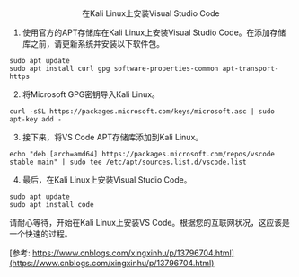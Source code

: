<center>在Kali Linux上安装Visual Studio Code</center>

1. 使用官方的APT存储库在Kali Linux上安装Visual Studio Code。在添加存储库之前，请更新系统并安装以下软件包。
``` shell
sudo apt update
sudo apt install curl gpg software-properties-common apt-transport-https 
```
2. 将Microsoft GPG密钥导入Kali Linux。
```shell
curl -sSL https://packages.microsoft.com/keys/microsoft.asc | sudo apt-key add -
```
3. 接下来，将VS Code APT存储库添加到Kali Linux。
``` shell
echo "deb [arch=amd64] https://packages.microsoft.com/repos/vscode stable main" | sudo tee /etc/apt/sources.list.d/vscode.list
```
4. 最后，在Kali Linux上安装Visual Studio Code。
``` shell
sudo apt update
sudo apt install code
```

请耐心等待，开始在Kali Linux上安装VS Code。根据您的互联网状况，这应该是一个快速的过程。

[参考: https://www.cnblogs.com/xingxinhu/p/13796704.html](https://www.cnblogs.com/xingxinhu/p/13796704.html)